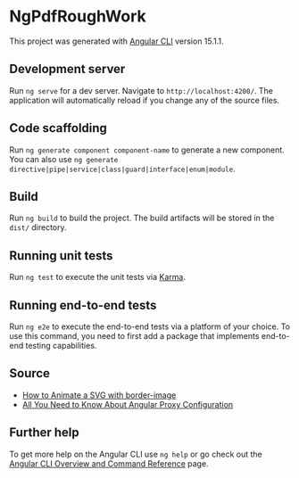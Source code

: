 # NgPdfRoughWork

This project was generated with [Angular CLI](https://github.com/angular/angular-cli) version 15.1.1.

## Development server

Run `ng serve` for a dev server. Navigate to `http://localhost:4200/`. The application will automatically reload if you change any of the source files.

## Code scaffolding

Run `ng generate component component-name` to generate a new component. You can also use `ng generate directive|pipe|service|class|guard|interface|enum|module`.

## Build

Run `ng build` to build the project. The build artifacts will be stored in the `dist/` directory.

## Running unit tests

Run `ng test` to execute the unit tests via [Karma](https://karma-runner.github.io).

## Running end-to-end tests

Run `ng e2e` to execute the end-to-end tests via a platform of your choice. To use this command, you need to first add a package that implements end-to-end testing capabilities.

## Source

- [How to Animate a SVG with border-image](https://css-tricks.com/how-to-animate-a-svg-with-border-image/)
- [All You Need to Know About Angular Proxy Configuration](https://javascript.plainenglish.io/all-you-need-to-know-about-angular-proxy-configuration-a1aeb2d8c86)

## Further help

To get more help on the Angular CLI use `ng help` or go check out the [Angular CLI Overview and Command Reference](https://angular.io/cli) page.
